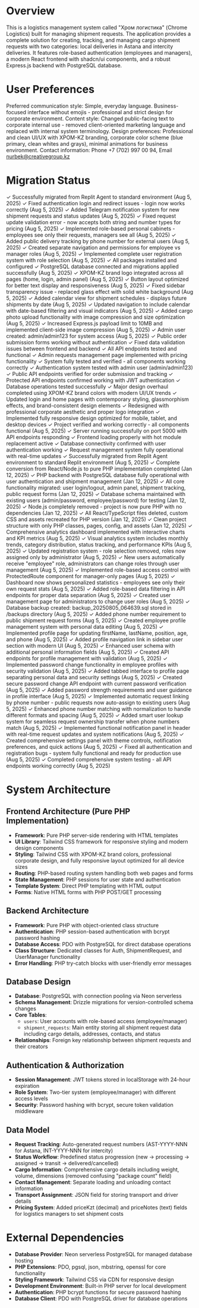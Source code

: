 # Overview

This is a logistics management system called "Хром логистика" (Chrome Logistics) built for managing shipment requests. The application provides a complete solution for creating, tracking, and managing cargo shipment requests with two categories: local deliveries in Astana and intercity deliveries. It features role-based authentication (employees and managers), a modern React frontend with shadcn/ui components, and a robust Express.js backend with PostgreSQL database.

# User Preferences

Preferred communication style: Simple, everyday language. Business-focused interface without emojis - professional and strict design for corporate environment.
Content style: Changed public-facing text to corporate internal use - removed client-oriented marketing language and replaced with internal system terminology.
Design preferences: Professional and clean UI/UX with ХРОМ-KZ branding, corporate color scheme (blue primary, clean whites and grays), minimal animations for business environment.
Contact information: Phone +7 (702) 997 00 94, Email nurbek@creativegroup.kz

# Migration Status
✓ Successfully migrated from Replit Agent to standard environment (Aug 5, 2025)
✓ Fixed authentication login and redirect issues - login now works correctly (Aug 5, 2025)
✓ Added Telegram notification system for new shipment requests and status updates (Aug 5, 2025)
✓ Fixed request update validation error - now accepts both string and number types for pricing (Aug 5, 2025)
✓ Implemented role-based personal cabinets - employees see only their requests, managers see all (Aug 5, 2025)
✓ Added public delivery tracking by phone number for external users (Aug 5, 2025)
✓ Created separate navigation and permissions for employee vs manager roles (Aug 5, 2025)
✓ Implemented complete user registration system with role selection (Aug 5, 2025)
✓ All packages installed and configured
✓ PostgreSQL database connected and migrations applied successfully (Aug 5, 2025)
✓ ХРОМ-KZ brand logo integrated across all pages (home, login, admin panel) (Aug 5, 2025)
✓ Button layout optimized for better text display and responsiveness (Aug 5, 2025)
✓ Fixed sidebar transparency issue - replaced glass effect with solid white background (Aug 5, 2025)
✓ Added calendar view for shipment schedules - displays future shipments by date (Aug 5, 2025)
✓ Updated navigation to include calendar with date-based filtering and visual indicators (Aug 5, 2025)
✓ Added cargo photo upload functionality with image compression and size optimization (Aug 5, 2025)
✓ Increased Express.js payload limit to 10MB and implemented client-side image compression (Aug 5, 2025)
✓ Admin user created: admin/admin123 for system access (Aug 5, 2025)
✓ Public order submission forms working without authentication
✓ Fixed data validation issues between frontend and backend
✓ All API endpoints tested and functional
✓ Admin requests management page implemented with pricing functionality
✓ System fully tested and verified - all components working correctly
✓ Authentication system tested with admin user (admin/admin123)
✓ Public API endpoints verified for order submission and tracking
✓ Protected API endpoints confirmed working with JWT authentication
✓ Database operations tested successfully
✓ Major design overhaul completed using ХРОМ-KZ brand colors with modern UI/UX trends
✓ Updated login and home pages with contemporary styling, glassmorphism effects, and brand-consistent design elements
✓ Redesigned with professional corporate aesthetic and proper logo integration
✓ Implemented fully responsive design optimized for mobile, tablet, and desktop devices
✓ Project verified and working correctly - all components functional (Aug 5, 2025)
✓ Server running successfully on port 5000 with API endpoints responding
✓ Frontend loading properly with hot module replacement active
✓ Database connectivity confirmed with user authentication working
✓ Request management system fully operational with real-time updates
✓ Successfully migrated from Replit Agent environment to standard Replit environment (Aug 5, 2025)
✓ Complete conversion from React/Node.js to pure PHP implementation completed (Jan 12, 2025)
✓ PHP backend with PostgreSQL database fully operational with user authentication and shipment management (Jan 12, 2025)
✓ All core functionality migrated: user login/logout, admin panel, shipment tracking, public request forms (Jan 12, 2025)
✓ Database schema maintained with existing users (admin/password, employee/password) for testing (Jan 12, 2025)
✓ Node.js completely removed - project is now pure PHP with no dependencies (Jan 12, 2025)
✓ All React/TypeScript files deleted, custom CSS and assets recreated for PHP version (Jan 12, 2025)
✓ Clean project structure with only PHP classes, pages, config, and assets (Jan 12, 2025)
✓ Comprehensive analytics dashboard implemented with interactive charts and KPI metrics (Aug 5, 2025)
✓ Visual analytics system includes monthly trends, category distribution, status tracking, and performance KPIs (Aug 5, 2025)
✓ Updated registration system - role selection removed, roles now assigned only by administrator (Aug 5, 2025)
✓ New users automatically receive "employee" role, administrators can change roles through user management (Aug 5, 2025)
✓ Implemented role-based access control with ProtectedRoute component for manager-only pages (Aug 5, 2025)
✓ Dashboard now shows personalized statistics - employees see only their own request stats (Aug 5, 2025)
✓ Added role-based data filtering in API endpoints for proper data separation (Aug 5, 2025)
✓ Created user management page for administrators to change user roles (Aug 5, 2025)
✓ Database backup created: backup_20250805_064639.sql stored in /backups directory (Aug 5, 2025)
✓ Added phone number requirement to public shipment request forms (Aug 5, 2025)
✓ Created employee profile management system with personal data editing (Aug 5, 2025)
✓ Implemented profile page for updating firstName, lastName, position, age, and phone (Aug 5, 2025)
✓ Added profile navigation link in sidebar user section with modern UI (Aug 5, 2025)
✓ Enhanced user schema with additional personal information fields (Aug 5, 2025)
✓ Created API endpoints for profile management with validation (Aug 5, 2025)
✓ Implemented password change functionality in employee profiles with security validation (Aug 5, 2025)
✓ Added tabbed interface to profile page separating personal data and security settings (Aug 5, 2025)
✓ Created secure password change API endpoint with current password verification (Aug 5, 2025)
✓ Added password strength requirements and user guidance in profile interface (Aug 5, 2025)
✓ Implemented automatic request linking by phone number - public requests now auto-assign to existing users (Aug 5, 2025)
✓ Enhanced phone number matching with normalization to handle different formats and spacing (Aug 5, 2025)
✓ Added smart user lookup system for seamless request ownership transfer when phone numbers match (Aug 5, 2025)
✓ Implemented functional notification panel in header with real-time request updates and system notifications (Aug 5, 2025)
✓ Created comprehensive settings panel with theme controls, notification preferences, and quick actions (Aug 5, 2025)
✓ Fixed all authentication and registration bugs - system fully functional and ready for production use (Aug 5, 2025)
✓ Completed comprehensive system testing - all API endpoints working correctly (Aug 5, 2025)

# System Architecture

## Frontend Architecture (Pure PHP Implementation)
- **Framework**: Pure PHP server-side rendering with HTML templates
- **UI Library**: Tailwind CSS framework for responsive styling and modern design components
- **Styling**: Tailwind CSS with ХРОМ-KZ brand colors, professional corporate design, and fully responsive layout optimized for all device sizes
- **Routing**: PHP-based routing system handling both web pages and forms
- **State Management**: PHP sessions for user state and authentication
- **Template System**: Direct PHP templating with HTML output
- **Forms**: Native HTML forms with PHP POST/GET processing

## Backend Architecture
- **Framework**: Pure PHP with object-oriented class structure
- **Authentication**: PHP session-based authentication with bcrypt password hashing
- **Database Access**: PDO with PostgreSQL for direct database operations
- **Class Structure**: Dedicated classes for Auth, ShipmentRequest, and UserManager functionality
- **Error Handling**: PHP try-catch blocks with user-friendly error messages

## Database Design
- **Database**: PostgreSQL with connection pooling via Neon serverless
- **Schema Management**: Drizzle migrations for version-controlled schema changes
- **Core Tables**:
  - `users`: User accounts with role-based access (employee/manager)
  - `shipment_requests`: Main entity storing all shipment request data including cargo details, addresses, contacts, and status
- **Relationships**: Foreign key relationship between shipment requests and their creators

## Authentication & Authorization
- **Session Management**: JWT tokens stored in localStorage with 24-hour expiration
- **Role System**: Two-tier system (employee/manager) with different access levels
- **Security**: Password hashing with bcrypt, secure token validation middleware

## Data Model
- **Request Tracking**: Auto-generated request numbers (AST-YYYY-NNN for Astana, INT-YYYY-NNN for intercity)
- **Status Workflow**: Predefined status progression (new → processing → assigned → transit → delivered/cancelled)
- **Cargo Information**: Comprehensive cargo details including weight, volume, dimensions (removed confusing "package count" field)
- **Contact Management**: Separate loading and unloading contact information
- **Transport Assignment**: JSON field for storing transport and driver details
- **Pricing System**: Added priceKzt (decimal) and priceNotes (text) fields for logistics managers to set shipment costs

# External Dependencies

- **Database Provider**: Neon serverless PostgreSQL for managed database hosting
- **PHP Extensions**: PDO, pgsql, json, mbstring, openssl for core functionality
- **Styling Framework**: Tailwind CSS via CDN for responsive design
- **Development Environment**: Built-in PHP server for local development
- **Authentication**: PHP bcrypt functions for secure password hashing
- **Database Client**: PDO with PostgreSQL driver for database operations